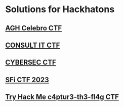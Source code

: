 # Solutions for Hackhatons

## [AGH Celebro CTF](https://github.com/JakubMlocek/CTF/tree/main/CELEBRO_CTF_2022) 
## [CONSULT IT CTF](https://github.com/JakubMlocek/CTF/tree/main/CONSULT_IT_2022)
## [CYBERSEC CTF](https://github.com/JakubMlocek/CTF/tree/main/CYBERSEC_CTF_2022) 
## [SFi CTF 2023](https://github.com/JakubMlocek/CTF/tree/main/sfictf2023) 
## [Try Hack Me c4ptur3-th3-fl4g CTF](https://github.com/JakubMlocek/CTF/tree/main/THM-c4ptur3-th3-fl4g-CTF) 
